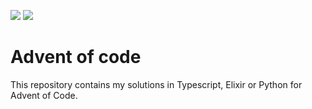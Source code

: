 ![](https://img.shields.io/badge/day%20📅-05-blue) ![](https://img.shields.io/badge/stars%20⭐-10-yellow)
# Advent of code

This repository contains my solutions in Typescript, Elixir or Python for Advent of Code.
